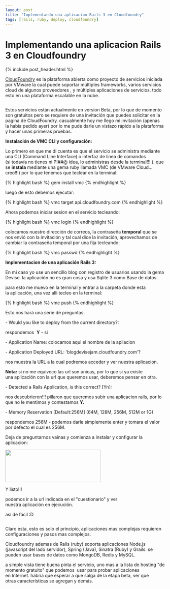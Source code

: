 ```yaml
---
layout: post
title: "Implementando una aplicacion Rails 3 en Cloudfoundry"
tags: [rails, ruby, deploy, cloudfoundry]
---
```


# Implementando una aplicacion Rails 3 en Cloudfoundry

{% include post_header.html %}

<a href="http://cloudfoundry.com/">CloudFoundry</a> es la plataforma abierta como proyecto de servicios iniciada por VMware la cual puede soportar múltiples frameworks, varios servicios cloud de algunos proveedores , y múltiples aplicaciones de servicios. todo esto en una plataforma escalable en la nube.

<center><a href="http://imgur.com/NLWkg"><img src="http://i.imgur.com/NLWkg.png" title="Hosted by imgur.com" alt="" /></a></center>

Estos servicios están actualmente en version Beta, por lo que de momento son gratuitos pero se requiere de una invitación que puedes solicitar en la pagina de CloudFoundry. casualmente hoy me llego mi invitación (apenas la había pedido ayer) por lo me pude darle un vistazo rápido a la plataforma y hacer unas primeras pruebas.


**Instalación de VMC CLI y configuración:**

Lo primero en que me di cuenta es que el servicio se administra mediante una CLI (Command Line Interface) o interfaz de linea de comandos (si todavía no tienes ni P!##@ idea, lo administras desde la terminal!!! ). que se <strong>instala</strong> mediante una gema ruby llamada VMC (de VMware Cloud... creo!!!) por lo que tenemos que teclear en la terminal:

{% highlight bash %}
gem install vmc
{% endhighlight %}

luego de esto debemos ejecutar:

{% highlight bash %}
vmc target api.cloudfoundry.com
{% endhighlight %}

Ahora podemos iniciar sesion en el servicio tecleando:

{% highlight bash %}
vmc login
{% endhighlight %}

colocamos nuestro dirección de correos, la contraseña <strong>temporal</strong> que se nos envió con la invitación y tal cual dice la invitación, aprovechamos de cambiar la contraseña temporal por una fija tecleando:

{% highlight bash %}
vmc passwd
{% endhighlight %}

**Implementacion de una aplicación Rails 3:**

En mi caso yo use un sencillo blog con registro de usuarios usando la gema Devise. la aplicación no es gran cosa y usa Sqlite 3 como Base de datos.

para esto me muevo en la terminal y entrar a la carpeta donde esta la aplicación, una vez alli tecleo en la terminal:

{% highlight bash %}
vmc push
{% endhighlight %}

Esto nos hará una serie de preguntas:

- Would you like to deploy from the current directory?:

respondemos  <strong>Y</strong> - si

- Application Name: colocamos aqui el nombre de la apliacion

- Application Deployed URL: 'blogdevisejam.cloudfoundry.com'?

nos muestra la URL a la cual podremos acceder y ver nuestra aplicacion.

<strong>Nota:</strong> si no me equivoco las url son únicas, por lo que si ya existe una aplicación con la url que queremos usar, deberemos pensar en otra.

- Detected a Rails Application, is this correct? [Yn]:

nos descubrieron!!! pillaron que queremos subir una aplicacion rails, por lo que no le mentimos y contestamos <strong>Y.</strong>

- Memory Reservation [Default:256M] (64M, 128M, 256M, 512M or 1G)

respondemos 256M - podemos darle simplemente enter y tomara el valor por defecto el cual es 256M.

Deja de preguntarnos vainas y comienza a instalar y configurar la aplicacion:


<img class="aligncenter" title="Selección_065" src="http://blog.jam.net.ve/imagenes/uploads/2011/08/Selección_065-300x102.jpg" alt="" width="300" height="102" />


Y listo!!!

podemos ir a la url indicada en el "cuestionario" y ver nuestra aplicación en ejecución.

así de fácil :D

<a href="http://imgur.com/zm5RV"><img src="http://i.imgur.com/zm5RVs.jpg" title="Hosted by imgur.com" alt="" /></a>

Claro esta, esto es solo el principio, aplicaciones mas complejas requieren configuraciones y pasos mas complejos.

Cloudfoundry ademas de Rails (ruby) soporta aplicaciones Node.js (javascript del lado servidor), Spring (Java), Sinatra (Ruby) y Grails. se pueden usar bases de datos como MongoDB, Redis y MySQL.

a simple vista tiene buena pinta el servicio, uno mas a la lista de hosting "de momento gratuito" que podemos  usar para probar aplicaciones en Internet. habría que esperar a que salga de la etapa beta, ver que otras características se agregan y demás.
